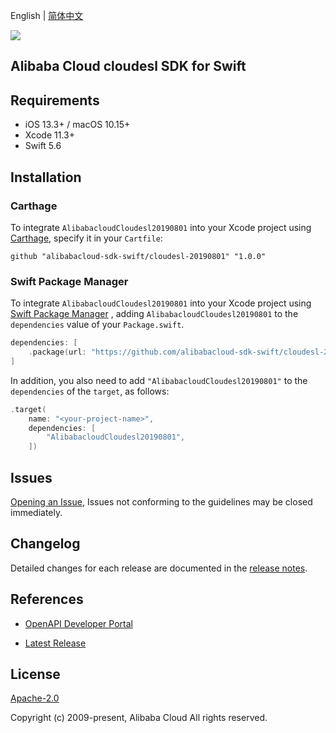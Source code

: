 English | [简体中文](README-CN.md)

![](https://aliyunsdk-pages.alicdn.com/icons/AlibabaCloud.svg)

## Alibaba Cloud cloudesl SDK for Swift

## Requirements

- iOS 13.3+ / macOS 10.15+
- Xcode 11.3+
- Swift 5.6

## Installation

### Carthage

To integrate `AlibabacloudCloudesl20190801` into your Xcode project using [Carthage](https://github.com/Carthage/Carthage), specify it in your `Cartfile`:

```ogdl
github "alibabacloud-sdk-swift/cloudesl-20190801" "1.0.0"
```

### Swift Package Manager

To integrate `AlibabacloudCloudesl20190801` into your Xcode project using [Swift Package Manager](https://swift.org/package-manager/) , adding `AlibabacloudCloudesl20190801` to the `dependencies` value of your `Package.swift`.

```swift
dependencies: [
    .package(url: "https://github.com/alibabacloud-sdk-swift/cloudesl-20190801.git", from: "1.0.0")
]
```

In addition, you also need to add `"AlibabacloudCloudesl20190801"` to the `dependencies` of the `target`, as follows:

```swift
.target(
    name: "<your-project-name>",
    dependencies: [
        "AlibabacloudCloudesl20190801",
    ])
```

## Issues

[Opening an Issue](https://github.com/alibabacloud-sdk-swift/cloudesl-20190801/issues/new), Issues not conforming to the guidelines may be closed immediately.

## Changelog

Detailed changes for each release are documented in the [release notes](./ChangeLog.txt).

## References

* [OpenAPI Developer Portal](https://next.api.alibabacloud.com/home)
- [Latest Release](https://github.com/alibabacloud-sdk-swift/cloudesl-20190801)

## License

[Apache-2.0](http://www.apache.org/licenses/LICENSE-2.0)

Copyright (c) 2009-present, Alibaba Cloud All rights reserved.
